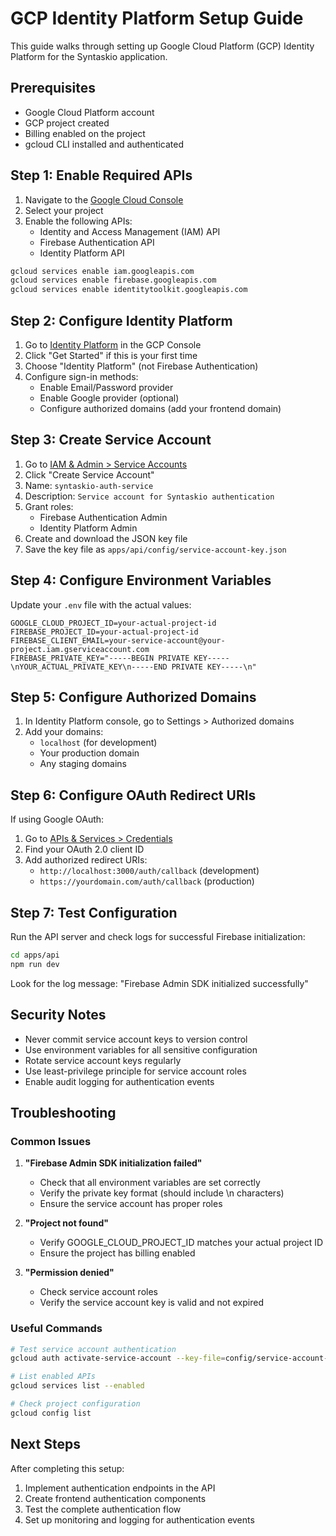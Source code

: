 # GCP Identity Platform Setup Guide

This guide walks through setting up Google Cloud Platform (GCP) Identity Platform for the Syntaskio application.

## Prerequisites

- Google Cloud Platform account
- GCP project created
- Billing enabled on the project
- gcloud CLI installed and authenticated

## Step 1: Enable Required APIs

1. Navigate to the [Google Cloud Console](https://console.cloud.google.com/)
2. Select your project
3. Enable the following APIs:
   - Identity and Access Management (IAM) API
   - Firebase Authentication API
   - Identity Platform API

```bash
gcloud services enable iam.googleapis.com
gcloud services enable firebase.googleapis.com
gcloud services enable identitytoolkit.googleapis.com
```

## Step 2: Configure Identity Platform

1. Go to [Identity Platform](https://console.cloud.google.com/customer-identity) in the GCP Console
2. Click "Get Started" if this is your first time
3. Choose "Identity Platform" (not Firebase Authentication)
4. Configure sign-in methods:
   - Enable Email/Password provider
   - Enable Google provider (optional)
   - Configure authorized domains (add your frontend domain)

## Step 3: Create Service Account

1. Go to [IAM & Admin > Service Accounts](https://console.cloud.google.com/iam-admin/serviceaccounts)
2. Click "Create Service Account"
3. Name: `syntaskio-auth-service`
4. Description: `Service account for Syntaskio authentication`
5. Grant roles:
   - Firebase Authentication Admin
   - Identity Platform Admin
6. Create and download the JSON key file
7. Save the key file as `apps/api/config/service-account-key.json`

## Step 4: Configure Environment Variables

Update your `.env` file with the actual values:

```env
GOOGLE_CLOUD_PROJECT_ID=your-actual-project-id
FIREBASE_PROJECT_ID=your-actual-project-id
FIREBASE_CLIENT_EMAIL=your-service-account@your-project.iam.gserviceaccount.com
FIREBASE_PRIVATE_KEY="-----BEGIN PRIVATE KEY-----\nYOUR_ACTUAL_PRIVATE_KEY\n-----END PRIVATE KEY-----\n"
```

## Step 5: Configure Authorized Domains

1. In Identity Platform console, go to Settings > Authorized domains
2. Add your domains:
   - `localhost` (for development)
   - Your production domain
   - Any staging domains

## Step 6: Configure OAuth Redirect URIs

If using Google OAuth:
1. Go to [APIs & Services > Credentials](https://console.cloud.google.com/apis/credentials)
2. Find your OAuth 2.0 client ID
3. Add authorized redirect URIs:
   - `http://localhost:3000/auth/callback` (development)
   - `https://yourdomain.com/auth/callback` (production)

## Step 7: Test Configuration

Run the API server and check logs for successful Firebase initialization:

```bash
cd apps/api
npm run dev
```

Look for the log message: "Firebase Admin SDK initialized successfully"

## Security Notes

- Never commit service account keys to version control
- Use environment variables for all sensitive configuration
- Rotate service account keys regularly
- Use least-privilege principle for service account roles
- Enable audit logging for authentication events

## Troubleshooting

### Common Issues

1. **"Firebase Admin SDK initialization failed"**
   - Check that all environment variables are set correctly
   - Verify the private key format (should include \n characters)
   - Ensure the service account has proper roles

2. **"Project not found"**
   - Verify GOOGLE_CLOUD_PROJECT_ID matches your actual project ID
   - Ensure the project has billing enabled

3. **"Permission denied"**
   - Check service account roles
   - Verify the service account key is valid and not expired

### Useful Commands

```bash
# Test service account authentication
gcloud auth activate-service-account --key-file=config/service-account-key.json

# List enabled APIs
gcloud services list --enabled

# Check project configuration
gcloud config list
```

## Next Steps

After completing this setup:
1. Implement authentication endpoints in the API
2. Create frontend authentication components
3. Test the complete authentication flow
4. Set up monitoring and logging for authentication events
